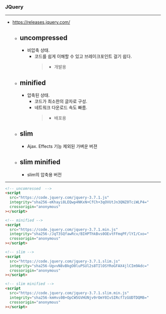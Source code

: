 ### JQuery

---

- https://releases.jquery.com/

  - ## uncompressed
    - 비압축 상태.
      - 코드를 쉽게 이해할 수 있고 브레이크포인트 걸기 쉽다.
        > - 개발용
  - ## minified
    - 압축된 상태.
      - 코드가 최소한의 글자로 구성.
      - 네트워크 다운로드 속도 빠름.
        > - 배포용
  - ## slim

    - Ajax. Effects 기능 제외된 가벼운 버젼

  - ## slim minified
    - slim의 압축용 버전

---

```html
<!-- uncomressed  -->
<script
  src="https://code.jquery.com/jquery-3.7.1.js"
  integrity="sha256-eKhayi8LEQwp4NKxN+CfCh+3qOVUtJn3QNZ0TciWLP4="
  crossorigin="anonymous"
></script>

<!-- minified -->
<script
  src="https://code.jquery.com/jquery-3.7.1.min.js"
  integrity="sha256-/JqT3SQfawRcv/BIHPThkBvs0OEvtFFmqPF/lYI/Cxo="
  crossorigin="anonymous"
></script>

<!-- slim -->
<script
  src="https://code.jquery.com/jquery-3.7.1.slim.js"
  integrity="sha256-UgvvN8vBkgO0luPSUl2s8TIlOSYRoGFAX4jlCIm9Adc="
  crossorigin="anonymous"
></script>

<!-- slim minified -->
<script
  src="https://code.jquery.com/jquery-3.7.1.slim.min.js"
  integrity="sha256-kmHvs0B+OpCW5GVHUNjv9rOmY0IvSIRcf7zGUDTDQM8="
  crossorigin="anonymous"
></script>
```
